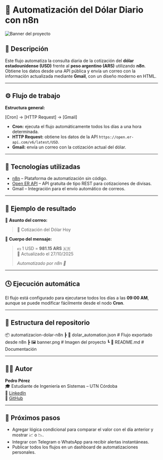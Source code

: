 # 💸 Automatización del Dólar Diario con n8n

![Banner del proyecto](banner.png)

## 🧠 Descripción

Este flujo automatiza la consulta diaria de la cotización del **dólar estadounidense (USD)** frente al **peso argentino (ARS)** utilizando **n8n**.  
Obtiene los datos desde una API pública y envía un correo con la información actualizada mediante **Gmail**, con un diseño moderno en HTML.

---

## ⚙️ Flujo de trabajo

**Estructura general:**

[Cron] → [HTTP Request] → [Gmail]


- **Cron:** ejecuta el flujo automáticamente todos los días a una hora determinada.  
- **HTTP Request:** obtiene los datos de la API `https://open.er-api.com/v6/latest/USD`.  
- **Gmail:** envía un correo con la cotización actual del dólar.

---

## 🔧 Tecnologías utilizadas

- [n8n](https://n8n.io) – Plataforma de automatización sin código.  
- [Open ER API](https://open.er-api.com) – API gratuita de tipo REST para cotizaciones de divisas.  
- Gmail – Integración para el envío automático de correos.

---

## 🧩 Ejemplo de resultado

📩 **Asunto del correo:**  
> 💸 Cotización del Dólar Hoy  

📧 **Cuerpo del mensaje:**

> 💵 1 USD = **981.15 ARS** 🇦🇷  
> 📅 Actualizado el 27/10/2025  
>  
> *Automatizado por n8n 🚀*

---

## 🕓 Ejecución automática

El flujo está configurado para ejecutarse todos los días a las **09:00 AM**, aunque se puede modificar fácilmente desde el nodo **Cron**.

---

## 📁 Estructura del repositorio

📦 automatizacion-dolar-n8n
┣ 📜 dolar_automation.json # Flujo exportado desde n8n
┣ 🖼️ banner.png # Imagen del proyecto
┗ 📘 README.md # Documentación


---

## 🧑‍💻 Autor

**Pedro Pérez**  
🎓 Estudiante de Ingeniería en Sistemas – UTN Córdoba  
🔗 [LinkedIn](https://www.linkedin.com/in/pedro-perez-912716280/)  
🐙 [GitHub](https://github.com/pedrinio10)

---

## 🚀 Próximos pasos

- Agregar lógica condicional para comparar el valor con el día anterior y mostrar 📈 o 📉.  
- Integrar con Telegram o WhatsApp para recibir alertas instantáneas.  
- Publicar todos los flujos en un dashboard de automatizaciones personales.
